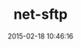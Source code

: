 ---
layout: post
title:  "net-sftp"
repo:   "net-ssh/net-sftp"
date:   2015-02-18 10:46:16
gemurl: https://github.com/net-ssh/net-sftp
---